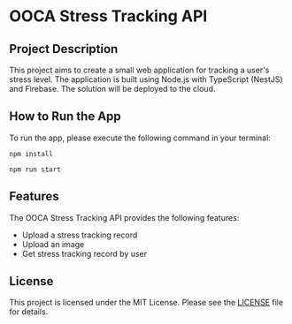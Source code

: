 # OOCA Stress Tracking API

## Project Description
This project aims to create a small web application for tracking a user's stress level. The application is built using Node.js with TypeScript (NestJS) and Firebase. The solution will be deployed to the cloud.

## How to Run the App
To run the app, please execute the following command in your terminal:

```npm install```

```npm run start```


## Features
The OOCA Stress Tracking API provides the following features:
- Upload a stress tracking record
- Upload an image
- Get stress tracking record by user

## License
This project is licensed under the MIT License. Please see the [LICENSE](LICENSE) file for details.
